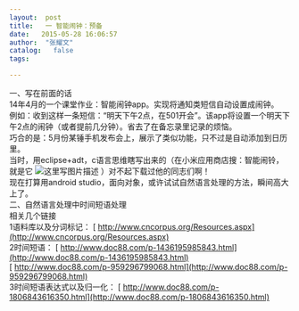```yaml
---
layout:  post
title:   一 智能闹钟：预备
date:   2015-05-28 16:06:57
author:  "张耀文"
catalog:   false
tags:

---
```

一、写在前面的话  
14年4月的一个课堂作业：智能闹钟app。实现将通知类短信自动设置成闹钟。  
例如：收到这样一条短信：“明天下午2点，在501开会”。该app将设置一个明天下午2点的闹钟（或者提前几分钟）。省去了在备忘录里记录的烦恼。  
巧合的是：5月份某锤手机发布会上，展示了类似功能，只不过是自动添加到日历里。  
当时，用eclipse+adt，c语言思维瞎写出来的（在小米应用商店搜：智能闹铃，就是它 ![这里写图片描述](http://img-blog.csdn.net/20150528160048466) ）对不起下载过他的同志们啊！  
现在打算用android studio，面向对象，或许试试自然语言处理的方法，瞬间高大上了。  
二、自然语言处理中时间短语处理  
相关几个链接  
1语料库以及分词标记： [ http://www.cncorpus.org/Resources.aspx](http://www.cncorpus.org/Resources.aspx)  
2时间短语： [ http://www.doc88.com/p-1436195985843.html](http://www.doc88.com/p-1436195985843.html)  
[ http://www.doc88.com/p-959296799068.html](http://www.doc88.com/p-959296799068.html)  
3时间短语表达式以及归一化： [ http://www.doc88.com/p-1806843616350.html](http://www.doc88.com/p-1806843616350.html)

